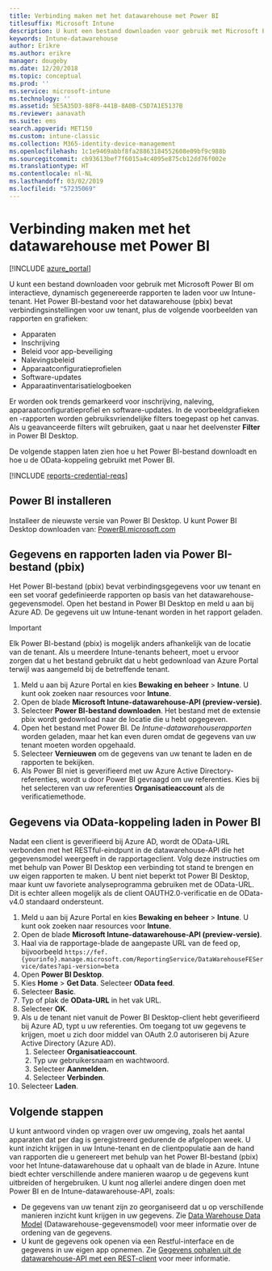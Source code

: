 ```yaml
---
title: Verbinding maken met het datawarehouse met Power BI
titlesuffix: Microsoft Intune
description: U kunt een bestand downloaden voor gebruik met Microsoft Power BI om interactieve, dynamisch gegenereerde rapporten te laden voor uw Microsoft Intune-tenant.
keywords: Intune-datawarehouse
author: Erikre
ms.author: erikre
manager: dougeby
ms.date: 12/20/2018
ms.topic: conceptual
ms.prod: ''
ms.service: microsoft-intune
ms.technology: ''
ms.assetid: 5E5A35D3-88F8-441B-8A0B-C5D7A1E5137B
ms.reviewer: aanavath
ms.suite: ems
search.appverid: MET150
ms.custom: intune-classic
ms.collection: M365-identity-device-management
ms.openlocfilehash: 1c1e9469abbf8fa28863184552608e09bf9c988b
ms.sourcegitcommit: cb93613bef7f6015a4c4095e875cb12dd76f002e
ms.translationtype: HT
ms.contentlocale: nl-NL
ms.lasthandoff: 03/02/2019
ms.locfileid: "57235069"
---
```

# <a name="connect-to-the-data-warehouse-with-power-bi"></a>Verbinding maken met het datawarehouse met Power BI

[!INCLUDE [azure_portal](./includes/azure_portal.md)]

U kunt een bestand downloaden voor gebruik met Microsoft Power BI om interactieve, dynamisch gegenereerde rapporten te laden voor uw Intune-tenant. Het Power BI-bestand voor het datawarehouse (pbix) bevat verbindingsinstellingen voor uw tenant, plus de volgende voorbeelden van rapporten en grafieken:  

  -  Apparaten
  -  Inschrijving
  -  Beleid voor app-beveiliging
  -  Nalevingsbeleid
  -  Apparaatconfiguratieprofielen
  -  Software-updates
  -  Apparaatinventarisatielogboeken

Er worden ook trends gemarkeerd voor inschrijving, naleving, apparaatconfiguratieprofiel en software-updates. In de voorbeeldgrafieken en -rapporten worden gebruiksvriendelijke filters toegepast op het canvas. Als u geavanceerde filters wilt gebruiken, gaat u naar het deelvenster **Filter** in Power BI Desktop.

De volgende stappen laten zien hoe u het Power BI-bestand downloadt en hoe u de OData-koppeling gebruikt met Power BI.

[!INCLUDE [reports-credential-reqs](./includes/reports-credential-reqs.md)]

## <a name="install-power-bi"></a>Power BI installeren

Installeer de nieuwste versie van Power BI Desktop. U kunt Power BI Desktop downloaden van: [PowerBI.microsoft.com](https://powerbi.microsoft.com/desktop)

## <a name="load-the-data-and-reports-using-the-power-bi-file-pbix"></a>Gegevens en rapporten laden via Power BI-bestand (pbix)

Het Power BI-bestand (pbix) bevat verbindingsgegevens voor uw tenant en een set vooraf gedefinieerde rapporten op basis van het datawarehouse-gegevensmodel. Open het bestand in Power BI Desktop en meld u aan bij Azure AD. De gegevens uit uw Intune-tenant worden in het rapport geladen.

> [!Important]  
> Elk Power BI-bestand (pbix) is mogelijk anders afhankelijk van de locatie van de tenant. Als u meerdere Intune-tenants beheert, moet u ervoor zorgen dat u het bestand gebruikt dat u hebt gedownload van Azure Portal terwijl was aangemeld bij de betreffende tenant.  

1.  Meld u aan bij Azure Portal en kies **Bewaking en beheer** > **Intune**. U kunt ook zoeken naar resources voor **Intune**.  
2.  Open de blade **Microsoft Intune-datawarehouse-API (preview-versie)**.
3.  Selecteer **Power BI-bestand downloaden**. Het bestand met de extensie pbix wordt gedownload naar de locatie die u hebt opgegeven.
4.  Open het bestand met Power BI. De *Intune-datawarehouserapporten* worden geladen, maar het kan even duren omdat de gegevens van uw tenant moeten worden opgehaald.
5.  Selecteer **Vernieuwen** om de gegevens van uw tenant te laden en de rapporten te bekijken.
6.  Als Power BI niet is geverifieerd met uw Azure Active Directory-referenties, wordt u door Power BI gevraagd om uw referenties. Kies bij het selecteren van uw referenties **Organisatieaccount** als de verificatiemethode.

## <a name="load-the-data-in-power-bi-using-the-odata-link"></a>Gegevens via OData-koppeling laden in Power BI

Nadat een client is geverifieerd bij Azure AD, wordt de OData-URL verbonden met het RESTful-eindpunt in de datawarehouse-API die het gegevensmodel weergeeft in de rapportageclient. Volg deze instructies om met behulp van Power BI Desktop een verbinding tot stand te brengen en uw eigen rapporten te maken. U bent niet beperkt tot Power BI Desktop, maar kunt uw favoriete analyseprogramma gebruiken met de OData-URL. Dit is echter alleen mogelijk als de client OAUTH2.0-verificatie en de OData-v4.0 standaard ondersteunt.

1.  Meld u aan bij Azure Portal en kies **Bewaking en beheer** > **Intune**. U kunt ook zoeken naar resources voor **Intune**.  
2.  Open de blade **Microsoft Intune-datawarehouse-API (preview-versie)**.
3. Haal via de rapportage-blade de aangepaste URL van de feed op, bijvoorbeeld `https://fef.{yourinfo}.manage.microsoft.com/ReportingService/DataWarehouseFEService/dates?api-version=beta`
4. Open **Power BI Desktop**.
5. Kies **Home** > **Get Data**. Selecteer **OData feed**.
6. Selecteer **Basic**.
7. Typ of plak de **OData-URL** in het vak URL.
8. Selecteer **OK**.
9. Als u de tenant niet vanuit de Power BI Desktop-client hebt geverifieerd bij Azure AD, typt u uw referenties. Om toegang tot uw gegevens te krijgen, moet u zich door middel van OAuth 2.0 autoriseren bij Azure Active Directory (Azure AD).  
    1.  Selecteer **Organisatieaccount**.  
    2.  Typ uw gebruikersnaam en wachtwoord.  
    3.  Selecteer **Aanmelden.**  
    4.  Selecteer **Verbinden**.  
10. Selecteer **Laden**.

## <a name="next-steps"></a>Volgende stappen

U kunt antwoord vinden op vragen over uw omgeving, zoals het aantal apparaten dat per dag is geregistreerd gedurende de afgelopen week. U kunt inzicht krijgen in uw Intune-tenant en de clientpopulatie aan de hand van rapporten die u genereert met behulp van het Power BI-bestand (pbix) voor het Intune-datawarehouse dat u ophaalt van de blade in Azure. Intune biedt echter verschillende andere manieren waarop u de gegevens kunt uitbreiden of hergebruiken. U kunt nog allerlei andere dingen doen met Power BI en de Intune-datawarehouse-API, zoals:

<!-- -  You can use Power BI Desktop to create additional report types with your data. For example, you could create a custom chart representing the ratio of device manufactures in your enterprise. For more information about creating custom reports with Power BI and the Intune Data Warehouse, see `BLOG POST ON POWER BI`. -->
 -  De gegevens van uw tenant zijn zo georganiseerd dat u op verschillende manieren inzicht kunt krijgen in uw gegevens. Zie [Data Warehouse Data Model](reports-ref-data-model.md) (Datawarehouse-gegevensmodel) voor meer informatie over de ordening van de gegevens.
 -  U kunt de gegevens ook openen via een Restful-interface en de gegevens in uw eigen app opnemen. Zie [Gegevens ophalen uit de datawarehouse-API met een REST-client](reports-proc-data-rest.md) voor meer informatie.

